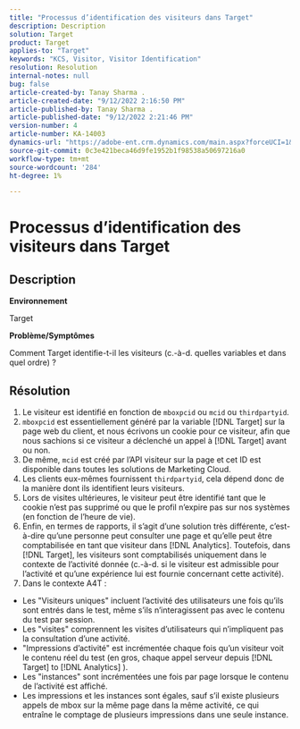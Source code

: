 ```yaml
---
title: "Processus d’identification des visiteurs dans Target"
description: Description
solution: Target
product: Target
applies-to: "Target"
keywords: "KCS, Visitor, Visitor Identification"
resolution: Resolution
internal-notes: null
bug: false
article-created-by: Tanay Sharma .
article-created-date: "9/12/2022 2:16:50 PM"
article-published-by: Tanay Sharma .
article-published-date: "9/12/2022 2:21:46 PM"
version-number: 4
article-number: KA-14003
dynamics-url: "https://adobe-ent.crm.dynamics.com/main.aspx?forceUCI=1&pagetype=entityrecord&etn=knowledgearticle&id=31f96d89-a532-ed11-9db1-002248086735"
source-git-commit: 0c3e421beca46d9fe1952b1f98538a50697216a0
workflow-type: tm+mt
source-wordcount: '284'
ht-degree: 1%

---
```


# Processus d’identification des visiteurs dans Target

## Description


<b>Environnement</b>

Target



<b>Problème/Symptômes</b>

Comment Target identifie-t-il les visiteurs (c.-à-d. quelles variables et dans quel ordre) ?


## Résolution


1. Le visiteur est identifié en fonction de `mboxpcid` ou `mcid` ou `thirdpartyid`.
2. `mboxpcid` est essentiellement généré par la variable [!DNL Target] sur la page web du client, et nous écrivons un cookie pour ce visiteur, afin que nous sachions si ce visiteur a déclenché un appel à [!DNL Target] avant ou non.
3. De même, `mcid` est créé par l’API visiteur sur la page et cet ID est disponible dans toutes les solutions de Marketing Cloud.
4. Les clients eux-mêmes fournissent `thirdpartyid`, cela dépend donc de la manière dont ils identifient leurs visiteurs.
5. Lors de visites ultérieures, le visiteur peut être identifié tant que le cookie n’est pas supprimé ou que le profil n’expire pas sur nos systèmes (en fonction de l’heure de vie).
6. Enfin, en termes de rapports, il s’agit d’une solution très différente, c’est-à-dire qu’une personne peut consulter une page et qu’elle peut être comptabilisée en tant que visiteur dans [!DNL Analytics]. Toutefois, dans [!DNL Target], les visiteurs sont comptabilisés uniquement dans le contexte de l’activité donnée (c.-à-d. si le visiteur est admissible pour l’activité et qu’une expérience lui est fournie concernant cette activité).
7. Dans le contexte A4T :


- Les &quot;Visiteurs uniques&quot; incluent l’activité des utilisateurs une fois qu’ils sont entrés dans le test, même s’ils n’interagissent pas avec le contenu du test par session.
- Les &quot;visites&quot; comprennent les visites d’utilisateurs qui n’impliquent pas la consultation d’une activité.
- &quot;Impressions d’activité&quot; est incrémentée chaque fois qu’un visiteur voit le contenu réel du test (en gros, chaque appel serveur depuis [!DNL Target] to [!DNL Analytics] ).
- Les &quot;instances&quot; sont incrémentées une fois par page lorsque le contenu de l’activité est affiché.
- Les impressions et les instances sont égales, sauf s’il existe plusieurs appels de mbox sur la même page dans la même activité, ce qui entraîne le comptage de plusieurs impressions dans une seule instance.

